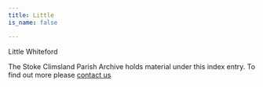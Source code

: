 ```yaml
---
title: Little
is_name: false

---
```


Little Whiteford


The Stoke Climsland Parish Archive holds material under this index entry. To find out more please [contact us](/contact/)
